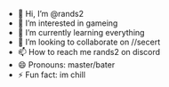 - 👋 Hi, I’m @rands2
- 👀 I’m interested in gameing
- 🌱 I’m currently learning everything
- 💞️ I’m looking to collaborate on //secert
- 📫 How to reach me rands2 on discord
- 😄 Pronouns: master/bater
- ⚡ Fun fact: im chill

<!---
rands2/rands2 is a ✨ special ✨ repository because its `README.md` (this file) appears on your GitHub profile.
You can click the Preview link to take a look at your changes.
--->
